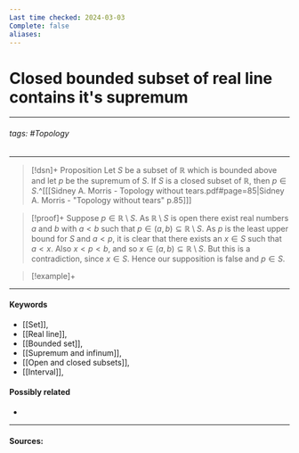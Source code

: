```yaml
---
Last time checked: 2024-03-03
Complete: false
aliases:
---
```

# Closed bounded subset of real line contains it's supremum
***
###### tags: #Topology 
***
>[!dsn]+ Proposition
>Let $S$ be a subset of $\mathbb{R}$ which is bounded above and let $p$ be the supremum of $S$. If $S$ is a closed subset of $\mathbb{R}$, then $p\in S$.^[[[Sidney A. Morris - Topology without tears.pdf#page=85|Sidney A. Morris - "Topology without tears" p.85]]]

>[!proof]+
>Suppose $p\in\mathbb{R}\setminus S$. As $\mathbb{R}\setminus S$ is open there exist real numbers $a$ and $b$ with $a<b$ such that $p\in(a,b)\subseteq\mathbb{R}\setminus S$. As $p$ is the least upper bound for $S$ and $a<p$, it is clear that there exists an $x\in S$ such that $a<x$. Also $x<p<b$, and so $x\in(a,b)\subseteq\mathbb{R}\setminus S$. But this is a contradiction, since $x\in S$. Hence our supposition is false and $p\in S$.

>[!example]+
>
***
#### Keywords
- [[Set]],
- [[Real line]],
- [[Bounded set]],
- [[Supremum and infinum]],
- [[Open and closed subsets]],
- [[Interval]],
#### Possibly related
- 
***
#### Sources: